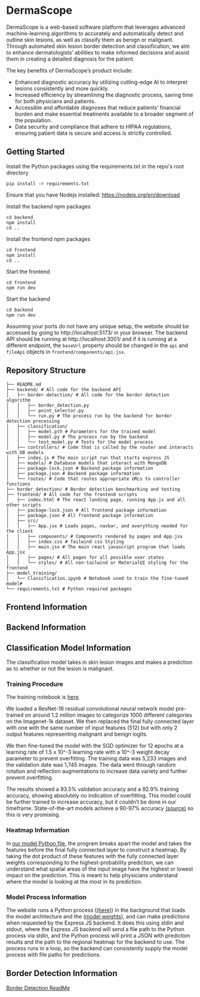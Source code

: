 # DermaScope

DermaScope is a web-based software platform that leverages advanced machine-learning algorithms to accurately and automatically detect and outline skin lesions, as well as classify them as benign or malignant. Through automated skin lesion border detection and classification, we aim to enhance dermatologists’ abilities to make informed decisions and assist them in creating a detailed diagnosis for the patient.

The key benefits of DermaScope’s product include:
- Enhanced diagnostic accuracy by utilizing cutting-edge AI to interpret lesions consistently and more quickly.
- Increased efficiency by streamlining the diagnostic process, saving time for both physicians and patients.
- Accessible and affordable diagnoses that reduce patients’ financial burden and make essential treatments available to a broader segment of the population.
- Data security and compliance that adhere to HIPAA regulations, ensuring patient data is secure and access is strictly controlled.

## Getting Started
Install the Python packages using the requirements.txt in the repo's root directory
```
pip install -r requirements.txt
```

Ensure that you have Nodejs installed: https://nodejs.org/en/download

Install the backend npm packages
```
cd backend
npm install
cd ..
```

Install the frontend npm packages
```
cd frontend
npm install
cd ..
```

Start the frontend
```
cd frontend
npm run dev
```

Start the backend
```
cd backend
npm run dev
```

Assuming your ports do not have any unique setup, the website should be accessed by going to http://localhost:5173/ in your browser. The backend API should be running at http://localhost:3001/ and if it is running at a different endpoint, the `baseUrl` property should be changed in the `api` and `fileApi` objects in `frontend/components/api.jsx`.

## Repository Structure
```
├── README.md
├── backend/ # All code for the backend API
│   ├── border-detection/ # All code for the border detection algorithm
│   │   ├── border_detection.py
│   │   ├── point_selector.py
│   │   └── run.py # The process run by the backend for border detection processing
│   ├── classification/
│   │   ├── model.pth # Parameters for the trained model
│   │   ├── model.py # The process run by the backend
│   │   └── test_model.py # Tests for the model process
│   ├── controllers/ # Code that is called by the router and interacts with DB models
│   ├── index.js # The main script run that starts express JS
│   ├── models/ # Database models that interact with MongoDB
│   ├── package-lock.json # Backend package information
│   ├── package.json # Backend package information
│   └── routes/ # Code that routes appropriate URLs to controller functions
├── border_detection/ # Border detection benchmarking and testing
├── frontend/ # All code for the frontend scripts
│   ├── index.html # The react landing page, running App.js and all other scripts
│   ├── package-lock.json # All frontend package information
│   ├── package.json # All frontend package information
│   ├── src/
│   │   ├── App.jsx # Loads pages, navbar, and everything needed for the client
│   │   ├── components/ # Components rendered by pages and App.jsx
│   │   ├── index.css # Tailwind css Styling
│   │   ├── main.jsx # The main react javascript program that loads App.jsx
│   │   ├── pages/ # All pages for all possible user states
│   │   └── styles/ # All non-tailwind or MaterialUI styling for the frontend
├── model_training/
│   └── Classification.ipynb # Notebook used to train the fine-tuned model#
└── requirements.txt # Python required packages
```

## Frontend Information

## Backend Information

## Classification Model Information
The classification model takes in skin lesion images and makes a prediction as to whether or not the lesion is malignant. 

### Training Procedure
The training notebook is [here](model_training/Classification.ipynb).

We loaded a ResNet-18 residual convolutional neural network model pre-trained on around 1.2 million images to categorize 1000 different categories on the Imagenet-1k dataset. We then replaced the final fully connected layer with one with the same number of input features (512) but with only 2 output features representing malignant and benign logits.

We then fine-tuned the model with the SGD optimizer for 12 epochs at a learning rate of 1.5 x 10^-3 learning rate with a 10^-3 weight decay parameter to prevent overfitting. The training data was 5,233 images and the validation date was 1,745 images. The data went through random rotation and reflection augmentations to increase data variety and further prevent overfitting.

The results showed a 93.5% validation accuracy and a 92.9% training accuracy, showing absolutely no indication of overfitting. This model could be further trained to increase accuracy, but it couldn’t be done in our timeframe. State-of-the-art models achieve a 90-97% accuracy [(source)](https://www.researchgate.net/publication/376048706_SkinLesNet_Classification_of_Skin_Lesions_Using_a_Multi-Layer_Deep_Convolutional_Neural_Network_in_Dermoscopy_Images) so this is very promising.

### Heatmap Information
In [our model Python file](backend/classification/model.py), the program breaks apart the model and takes the features before the final fully connected layer to construct a heatmap. By taking the dot product of these features with the fully connected layer weights corresponding to the highest-probability prediction, we can understand what spatial areas of the input image have the highest or lowest impact on the prediction. This is meant to help physicians understand where the model is looking at the most in its prediction.

### Model Process Information
The website runs a Python process ([(here)](backend/classification/model.py)) in the background that loads the model architecture and the ([model weights](backend/classification/model.pth)), and can make predictions when requested by the Express JS backend. It does this using stdin and stdout, where the Express JS backend will send a file path to the Python process via stdin, and the Python process will print a JSON with prediction results and the path to the regional heatmap for the backend to use. The process runs in a loop, so the backend can consistently supply the model process with file paths for predictions.

## Border Detection Information
[Border Detection ReadMe](border_detection/README.md)
